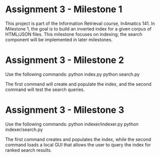# Assignment 3 - Milestone 1

This project is part of the Information Retrieval course, In4matics 141. In Milestone 1, the goal is to build an inverted index for a given corpus of HTML/JSON files. This milestone focuses on indexing; the search component will be implemented in later milestones.

# Assignment 3 - Milestone 2
Use the following commands:
python index.py
python search.py

The first command will create and populate the index, and the second command will test the search queries.

# Assignment 3 - Milestone 3
Use the following commands:
python indexer/indexer.py
python indexer/search.py

The first command creates and populates the index, while the second command loads a local GUI that allows the user to query the index for ranked search results.
